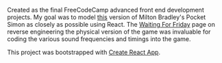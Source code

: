 Created as the final FreeCodeCamp advanced front end development projects. My goal was to model [this](http://www.retro-computing.org/exhibit-photos/227/lg__MG_5980.jpg) version of Milton Bradley's Pocket Simon as closely as possible using React. The [Waiting For Friday](http://www.waitingforfriday.com/?p=586#Sound_frequencies_and_timing) page on reverse engineering the physical version of the game was invaluable for coding the various sound frequencies and timings into the game.

This project was bootstrapped with [Create React App](https://github.com/facebookincubator/create-react-app).
